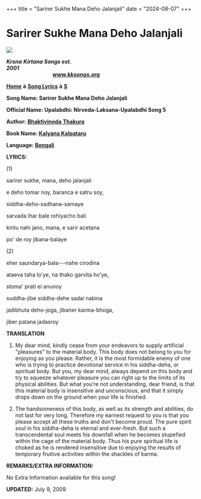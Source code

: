 +++
title = "Sarirer Sukhe Mana Deho Jalanjali"
date = "2024-08-07"
+++

# Sarirer Sukhe Mana Deho Jalanjali
**[![](http://kksongs.org/image_files/image002.jpg)](http://kksongs.org/)**

**_Krsna_** **_Kirtana Songs est. 2001_**                                                                                                                                                      **_www.kksongs.org_**

**[Home](http://kksongs.org/)** **à** **[Song Lyrics](http://kksongs.org/lyrics.html)** **à** **[S](http://kksongs.org/songs/song_s.html)**

**Song Name: Sarirer Sukhe Mana Deho Jalanjali**

**Official Name: Upalabdhi: Nirveda-Laksana-Upalabdhi Song 5**

**Author:** [**Bhaktivinoda** **Thakura**](http://kksongs.org/authors/list/bhaktivinoda.html)

**Book Name: [Kalyana Kalpataru](http://kksongs.org/authors/kalyanakalpataru.html)**

**Language: [Bengali](http://kksongs.org/language/list/bengali.html)**

**LYRICS:**

(1)

sarirer sukhe, mana, deho jalanjali

e deho tomar noy, baranca e satru soy,

siddha-deho-sadhana-samaye

sarvada ihar bale rohiyacho bali

kintu nahi jano, mana, e sarir acetana

po' de roy jibana-balaye

(2)

eher saundarya-bala\---nahe cirodina

ataeva taha lo'ye, na thako garvita ho'ye,

stoma' prati ei anunoy

suddha\-jibe siddha-dehe sadai nabina

jadibhuta deho-joga, jibaner karma-bhoga,

jiber patana jadasroy

**TRANSLATION**

1) My dear mind, kindly cease from your endeavors to supply artificial "pleasures" to the material body. This body does not belong to you for enjoying as you please. Rather, it is the most formidable enemy of one who is trying to practice devotional service in his siddha-deha, or spiritual body. But you, my dear mind, always depend on this body and try to squeeze whatever pleasure you can right up to the limits of its physical abilities. But what you’re not understanding, dear friend, is that this material body is insensitive and unconscious, and that it simply drops down on the ground when your life is finished.

2) The handsomeness of this body, as well as its strength and abilities, do not last for very long. Therefore my earnest request to you is that you please accept all these truths and don't become proud. The pure spirit soul in his siddha-deha is eternal and ever-fresh. But such a transcendental soul meets his downfall when he becomes stupefied within the cage of the material body. Thus his pure spiritual life is choked as he is rendered insensitive due to enjoying the results of temporary fruitive activities within the shackles of karma.

**REMARKS/EXTRA INFORMATION:**

No Extra Information available for this song!

**UPDATED:** July 9, 2009
